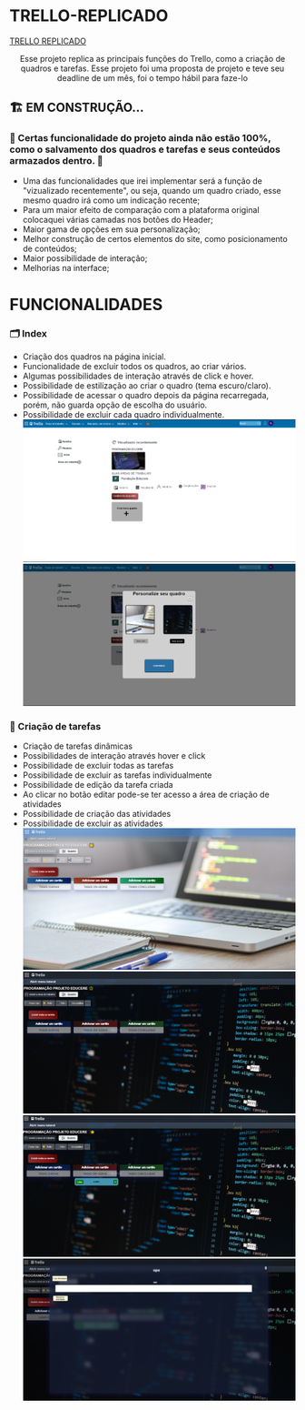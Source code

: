 # TRELLO-REPLICADO

<a href="https://samuelopesribeiro.github.io/TRELLO-REPLICADO/">TRELLO REPLICADO</a>

<p align="center">Esse projeto replica as principais funções do Trello, como a criação de quadros e tarefas. Esse projeto foi uma proposta de projeto e teve seu deadline de um mês, foi o tempo hábil para faze-lo</p>

## 🏗️ EM CONSTRUÇÃO...

### 🚩 Certas funcionalidade do projeto ainda não estão 100%, como o salvamento dos quadros e tarefas e seus conteúdos armazados dentro. 🚩
<ul>
    <li> Uma das funcionalidades que irei implementar será a função de "vizualizado recentemente", ou seja, quando um quadro criado, esse mesmo quadro irá como um indicação recente;<br>
    <li> Para um maior efeito de comparação com a plataforma original colocaquei várias camadas nos botões do Header;
    <li> Maior gama de opções em sua personalização;
    <li> Melhor construção de certos elementos do site, como posicionamento de conteúdos;
    <li> Maior possibilidade de interação;
    <li> Melhorias na interface;
</ul>

# FUNCIONALIDADES

### 🗂️ Index
<ul>
    <li>Criação dos quadros na página inicial.
    <li>Funcionalidade de excluir todos os quadros, ao criar vários.
    <li>Algumas possibilidades de interação através de click e hover.<br>
    <li>Possibilidade de estilização ao criar o quadro (tema escuro/claro).
    <li>Possibilidade de acessar o quadro depois da página recarregada, porém, não guarda opção de escolha do usuário.
    <li>Possibilidade de excluir cada quadro individualmente.
    <img src="imagens/captureREADME/index.png"><br>
    <img src="imagens/captureREADME/index2.png"><br>
</ul>

### 🔖 Criação de tarefas
<ul>
    <li> Criação de tarefas dinâmicas
    <li> Possibilidades de interação através hover e click
    <li> Possibilidade de excluir todas as tarefas
    <li> Possibilidade de excluir as tarefas individualmente
    <li> Possibilidade de edição da tarefa criada
    <li> Ao clicar no botão editar pode-se ter acesso a área de criação de atividades
    <li> Possibilidade de criação das atividades
    <li> Possibilidade de excluir as atividades
    <img src="imagens/captureREADME/tarefac.png">
    <img src="imagens/captureREADME/tarefabb.png">
    <img src="imagens/captureREADME/tarefaquadro.png">
    <img src="imagens/captureREADME/opa.png">
</ul>
 
